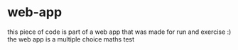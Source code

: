 # web-app

this piece of code is part of a web app that was made for run and exercise :)
the web app is a multiple choice maths test
